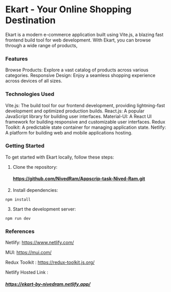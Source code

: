 # Ekart - Your Online Shopping Destination
Ekart is a modern e-commerce application built using Vite.js, a blazing fast frontend build tool for web development. With Ekart, you can browse through a wide range of products, 
### Features
Browse Products: Explore a vast catalog of products across various categories.
Responsive Design: Enjoy a seamless shopping experience across devices of all sizes.

### Technologies Used
Vite.js: The build tool for our frontend development, providing lightning-fast development and optimized production builds.
React.js: A popular JavaScript library for building user interfaces.
Material-UI: A React UI framework for building responsive and customizable user interfaces.
Redux Toolkit: A predictable state container for managing application state.
Netlify: A platform for building web and mobile applications hosting.

### Getting Started
To get started with Ekart locally, follow these steps:

1. Clone the repository: 
   #### https://github.com/NivedRam/Appscrip-task-Nived-Ram.git


2. Install dependencies:
```
npm install
```


3. Start the development server:

```
npm run dev
```

### References

Netlify:   https://www.netlify.com/

MUI:       https://mui.com/

Redux Toolkit :     https://redux-toolkit.js.org/

Netlify Hosted Link : 

##### https://ekart-by-nivedram.netlify.app/